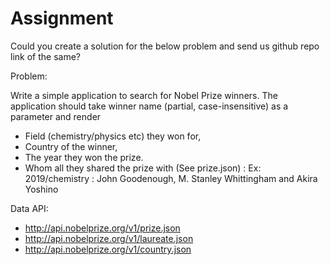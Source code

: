 # Assignment

Could you create a solution for the below problem and send us github repo link of the same?

Problem:

Write a simple application to search for Nobel Prize winners.
The application should take winner name (partial, case-insensitive) as a parameter and render
* Field (chemistry/physics etc) they won for,
* Country of the winner,
* The year they won the prize.
* Whom all they shared the prize with (See prize.json) : Ex: 2019/chemistry : John Goodenough, M. Stanley Whittingham and Akira Yoshino

Data API:
* http://api.nobelprize.org/v1/prize.json
* http://api.nobelprize.org/v1/laureate.json
* http://api.nobelprize.org/v1/country.json
